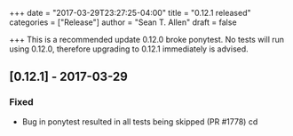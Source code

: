 +++
date = "2017-03-29T23:27:25-04:00"
title = "0.12.1 released"
categories = ["Release"]
author = "Sean T. Allen"
draft = false

+++
This is a recommended update 0.12.0 broke ponytest. No tests will run using 0.12.0, therefore upgrading to 0.12.1 immediately is advised.

## [0.12.1] - 2017-03-29

### Fixed

- Bug in ponytest resulted in all tests being skipped (PR #1778)
cd 
